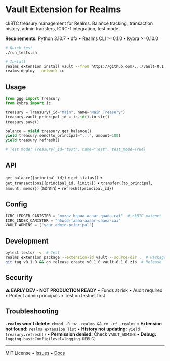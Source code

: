 # Vault Extension for Realms

ckBTC treasury management for Realms. Balance tracking, transaction history, admin transfers, ICRC-1 integration, test mode.

**Requirements:** Python 3.10.7 • dfx • Realms CLI >=0.1.0 • kybra >=0.10.0

```bash
# Quick test
./run_tests.sh

# Install
realms extension install vault --from https://github.com/.../vault-0.1.0.zip
realms deploy --network ic
```

## Usage

```python
from ggg import Treasury
from kybra import ic

treasury = Treasury(_id="main", name="Main Treasury")
treasury.vault_principal_id = ic.id().to_str()
treasury.save()

balance = yield treasury.get_balance()
yield treasury.send(to_principal="...", amount=100)
yield treasury.refresh()

# Test mode: Treasury(_id="test", name="Test", test_mode=True)
```

## API

`get_balance({principal_id})` • `get_status()` • `get_transactions({principal_id, limit?})` • `transfer({to_principal, amount, memo?})` (admin) • `refresh({principal_id})`

## Config

```python
ICRC_LEDGER_CANISTER = "mxzaz-hqaaa-aaaar-qaada-cai"  # ckBTC mainnet
ICRC_INDEX_CANISTER = "n5wcd-faaaa-aaaar-qaaea-cai"
VAULT_ADMINS = ["your-admin-principal"]
```

## Development

```bash
pytest tests/ -v  # Test
realms extension package --extension-id vault --source-dir .  # Package
git tag v0.1.0 && gh release create v0.1.0 vault-0.1.0.zip  # Release
```

## Security

**⚠️ EARLY DEV - NOT PRODUCTION READY** • Funds at risk • Audit required • Protect admin principals • Test on testnet first

## Troubleshooting

**`.realms` won't delete:** `chmod -R +w .realms && rm -rf .realms` • **Extension not found:** `realms extension list` • **History not updating:** `yield treasury.refresh()` • **Permission denied:** Check `VAULT_ADMINS` • **Debug:** `logging.basicConfig(level=logging.DEBUG)`

---

MIT License • [Issues](https://github.com/smart-social-contracts/realms-extension-vault/issues) • [Docs](https://docs.realms.org)

